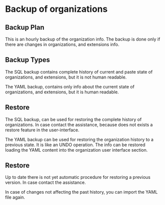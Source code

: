 # Backup of organizations

## Backup Plan

This is an hourly backup of the organization info. The backup is done only if there are changes in organizations, and extensions info.

## Backup Types

The SQL backup contains complete history of current and paste state of organizations, and extensions, but it is not human readable.

The YAML backup, contains only info about the current state of organizations, and extensions, but it is human readable.

## Restore

The SQL backup, can be used for restoring the complete history of organizations. In case contact the assistance, because does not exists a restore feature in the user-interface.

The YAML backup can be used for restoring the organization history to a previous state. It is like an UNDO operation. The info can be restored loading the YAML content into the organization user interface section.

## Restore

Up to date there is not yet automatic procedure for restoring a previous version. In case contact the assistance.

In case of changes not affecting the past history, you can import the YAML file again.
